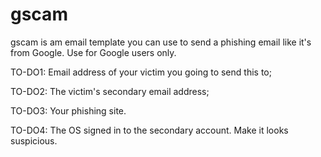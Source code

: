 # gscam
gscam is am email template you can use to send a phishing email like it's from Google. Use for Google users only.

TO-DO1: Email address of your victim you going to send this to;

TO-DO2: The victim's secondary email address;

TO-DO3: Your phishing site.

TO-DO4: The OS signed in to the secondary account. Make it looks suspicious.
